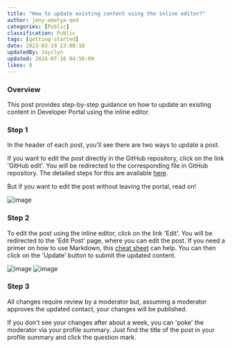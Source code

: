 ```yaml
---
title: "How to update existing content using the inline editor?"
author: jeny-amatya-qed
categories: [Public]
classification: Public
tags: [getting-started]
date: 2023-03-19 23:08:18 
updatedBy: Joyclyn
updated: 2024-07-16 04:56:09 
likes: 0
---
```


### Overview
This post provides step-by-step guidance on how to update an existing content in Developer Portal using the inline editor. 

### Step 1
In the header of each post, you'll see there are two ways to update a post.  

If you want to edit the post directly in the GitHub repository, click on the link 'GitHub edit'. You will be redirected to the corresponding file in GitHub repository. The detailed steps for this are available [here](https://developer.qed.qld.gov.au/getting-started/How-to-edit-a-post-using-GitHub-repository/).

But if you want to edit the post without leaving the portal, read on! 

![image](https://sadevportal3.blob.core.windows.net/root/post/edit-post-step-2.png)

### Step 2
To edit the post using the inline editor, click on the link 'Edit'. You will be redirected to the 'Edit Post' page, where you can edit the post. 
If you need a primer on how to use Markdown, this [cheat sheet](https://www.markdownguide.org/cheat-sheet/) can help.
You can then click on the 'Update' button to submit the updated content.

![image](https://sadevportal3.blob.core.windows.net/root/post/edit-post-step-4-1.png)
![image](https://sadevportal3.blob.core.windows.net/root/post/edit-post-step-4-2.png)

### Step 3
All changes require review by a moderator but, assuming a moderator approves the updated contact, your changes will be published. 

If you don't see your changes after about a week, you can 'poke' the moderator via your profile summary. Just find the title of the post in your profile summary and click the question mark.